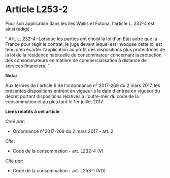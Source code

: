# Article L253-2

Pour son application dans les îles Wallis et Futuna, l'article L. 232-4 est ainsi rédigé : 

“ Art. L. 232-4.-Lorsque les parties ont choisi la loi d'un Etat autre que la France pour régir le contrat, le juge devant
lequel est invoquée cette loi est tenu d'en écarter l'application au profit des dispositions plus protectrices de la loi de
la résidence habituelle du consommateur concernant la protection des consommateurs en matière de commercialisation à distance
de services financiers. ”

**Nota:**

Aux termes de l'article 9 de l'ordonnance n° 2017-269 du 2 mars 2017,   les présentes dispositions entrent en vigueur à la
date d'entrée en   vigueur du décret portant dispositions relatives à l'outre-mer du code   de la consommation et au plus
tard le 1er juillet 2017.

**Liens relatifs à cet article**

_Créé par_:

  - Ordonnance n°2017-269 du 2 mars 2017 - art. 2

_Cite_:

  - Code de la consommation - art. L232-4 (V)

_Cité par_:

  - Code de la consommation - art. L253-1 (VD)
